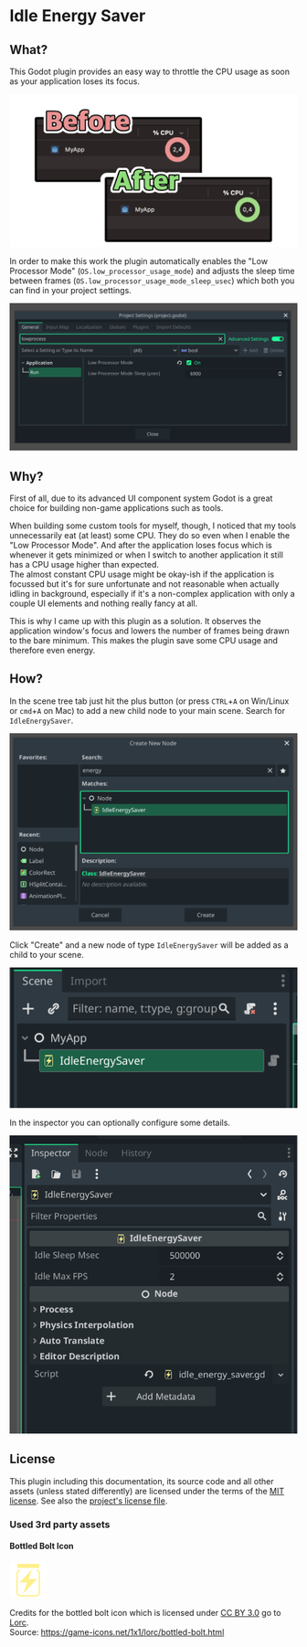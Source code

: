 # Idle Energy Saver

## What?

This Godot plugin provides an easy way to throttle the CPU usage as soon as your application loses its focus.

![](./img/001.png)

In order to make this work the plugin automatically enables the "Low Processor Mode" (`OS.low_processor_usage_mode`) and adjusts the sleep time between frames (`OS.low_processor_usage_mode_sleep_usec`) which both you can find in your project settings.

!["Low Processor Mode" in project settings](./img/002.png)


## Why?

First of all, due to its advanced UI component system Godot is a great choice for building non-game applications such as tools.

When building some custom tools for myself, though, I noticed that my tools unnecessarily eat (at least) some CPU. They do so even when I enable the "Low Processor Mode". And after the application loses focus which is whenever it gets minimized or when I switch to another application it still has a CPU usage higher than expected.  
The almost constant CPU usage might be okay-ish if the application is focussed but it's for sure unfortunate and not reasonable when actually idling in background, especially if it's a non-complex application with only a couple UI elements and nothing really fancy at all.

This is why I came up with this plugin as a solution. It observes the application window's focus and lowers the number of frames being drawn to the bare minimum. This makes the plugin save some CPU usage and therefore even energy.


## How?

In the scene tree tab just hit the plus button (or press `CTRL`+`A` on Win/Linux or `cmd`+`A` on Mac) to add a new child node to your main scene. Search for `IdleEnergySaver`.

![Search for "IdleEnergySaver" when adding a new node to your main scene.](./img/003.png)

Click "Create" and a new node of type `IdleEnergySaver` will be added as a child to your scene.

![](./img/004.png)

In the inspector you can optionally configure some details.

![](./img/005.png)


## License

This plugin including this documentation, its source code and all other assets (unless stated differently) are licensed under the terms of the [MIT license](https://choosealicense.com/licenses/mit/). See also the [project's license file](./LICENSE.md).

### Used 3rd party assets

#### Bottled Bolt Icon

<img src="./addons/idle_energy_saver/bottled-bolt.svg" alt="Bottled Bolt Icon by Lorc" width="64" height="64" />

Credits for the bottled bolt icon which is licensed under [CC BY 3.0](http://creativecommons.org/licenses/by/3.0/) go to [Lorc](https://lorcblog.blogspot.com/).  
Source: https://game-icons.net/1x1/lorc/bottled-bolt.html

